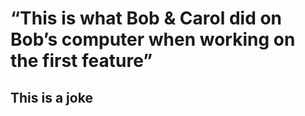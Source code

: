 #  “This is what Bob & Carol did on Bob’s computer when working on the first feature” 

## This is a joke